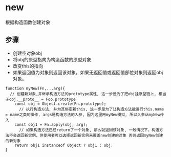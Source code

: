 # new
根据构造函数创建对象

## 步骤

- 创建空对象obj
- 将obj的原型指向为构造函数的原型对象
- 改变this的指向
- 如果返回值为对象则返回该对象，如果无返回值或返回值部位对象则返回obj对象。

```
function myNew(Fn,...arg){
  // 创建新对象,并继承构造方法的prototype属性, 这一步是为了把obj挂原型链上, 相当于obj.__proto__ = Foo.prototype
    const obj = Object.create(Fn.prototype);
      // 执行构造方法, 并为其绑定新this, 这一步是为了让构造方法能进行this.name = name之类的操作, args是构造方法的入参, 因为这里用myNew模拟, 所以入参从myNew传入
    const obj1 = Fn.apply(obj, arg);
      // 如果构造方法已经return了一个对象, 那么就返回该对象, 一般情况下，构造方法不会返回新实例，但使用者可以选择返回新实例来覆盖new创建的对象 否则返回myNew创建的新对象
    return obj1 instanceof Object ? obj1 : obj;
}
```
